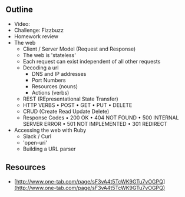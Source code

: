## Outline
- Video:
- Challenge: Fizzbuzz
- Homework review
- The web
  - Client / Server Model (Request and Response)
  - The web is 'stateless'
  - Each request can exist independent of all other requests
  - Decoding a url
    - DNS and IP addresses
    - Port Numbers
    - Resources (nouns)
    - Actions (verbs)
  - REST (REpresentational State Transfer)
  - HTTP VERBS
    • POST
    • GET
    • PUT
    • DELETE
  - CRUD (Create Read Update Delete)
  - Response Codes
    • 200 OK
    • 404 NOT FOUND
    • 500 INTERNAL SERVER ERROR
    • 501 NOT IMPLEMENTED
    • 301 REDIRECT
- Accessing the web with Ruby
  - Slack / Curl
  - 'open-uri'
  - Building a URL parser


## Resources
  - [http://www.one-tab.com/page/sF3vA4t5TcWK9GTu7vOGPQ](http://www.one-tab.com/page/sF3vA4t5TcWK9GTu7vOGPQ)
